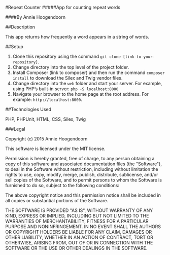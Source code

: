 #Repeat Counter
#####App for counting repeat words

####By Annie Hoogendoorn

##Description

This app returns how frequently a word appears in a string of words.

##Setup

1. Clone this repository using the command `git clone [link-to-your-repository]`.
2. Change directory into the top level of the project folder.
3. Install Composer (link to composer) and then run the command `composer install` to download the Silex and Twig vendor files.
4. Change directory into the `web` folder and start your server. For example, using PHP’s built-in server: `php -S localhost:8000`
4. Navigate your browser to the home page at the root address. For example: `http://localhost:8000`.


##Technologies Used

PHP, PHPUnit, HTML, CSS, Silex, Twig

###Legal

Copyright (c) 2015 Annie Hoogendoorn

This software is licensed under the MIT license.

Permission is hereby granted, free of charge, to any person obtaining a copy of this software and associated documentation files (the "Software"), to deal in the Software without restriction, including without limitation the rights to use, copy, modify, merge, publish, distribute, sublicense, and/or sell copies of the Software, and to permit persons to whom the Software is furnished to do so, subject to the following conditions:

The above copyright notice and this permission notice shall be included in all copies or substantial portions of the Software.

THE SOFTWARE IS PROVIDED "AS IS", WITHOUT WARRANTY OF ANY KIND, EXPRESS OR IMPLIED, INCLUDING BUT NOT LIMITED TO THE WARRANTIES OF MERCHANTABILITY, FITNESS FOR A PARTICULAR PURPOSE AND NONINFRINGEMENT. IN NO EVENT SHALL THE AUTHORS OR COPYRIGHT HOLDERS BE LIABLE FOR ANY CLAIM, DAMAGES OR OTHER LIABILITY, WHETHER IN AN ACTION OF CONTRACT, TORT OR OTHERWISE, ARISING FROM, OUT OF OR IN CONNECTION WITH THE SOFTWARE OR THE USE OR OTHER DEALINGS IN THE SOFTWARE.
